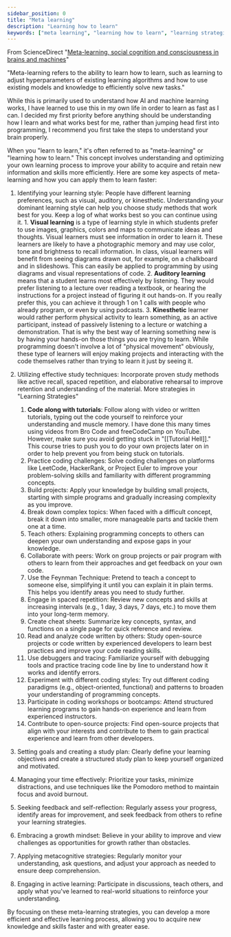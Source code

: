 ```yaml
---
sidebar_position: 0
title: "Meta learning"
description: "Learning how to learn"
keywords: ["meta learning", "learning how to learn", "learning strategies", "programming", "python"]
---
```


From ScienceDirect "[Meta-learning, social cognition and consciousness in brains and machines](https://www.sciencedirect.com/science/article/pii/S0893608021003956#:~:text=Meta%2Dlearning%20refers%20to%20the,to%20efficiently%20solve%20new%20tasks.)"

"Meta-learning refers to the ability to learn how to learn, such as learning to adjust hyperparameters of existing learning algorithms and how to use existing models and knowledge to efficiently solve new tasks."

While this is primarily used to understand how AI and machine learning works, I have learned to use this in my own life in order to learn as fast as I can. I decided my first priority before anything should be understanding how I learn and what works best for me, rather than jumping head first into programming, I recommend you first take the steps to understand your brain properly.

When you "learn to learn," it's often referred to as "meta-learning" or "learning how to learn." This concept involves understanding and optimizing your own learning process to improve your ability to acquire and retain new information and skills more efficiently. Here are some key aspects of meta-learning and how you can apply them to learn faster:

1. Identifying your learning style: People have different learning preferences, such as visual, auditory, or kinesthetic. Understanding your dominant learning style can help you choose study methods that work best for you. Keep a log of what works best so you can continue using it.	1. **Visual learning** is a type of learning style in which students prefer to use images, graphics, colors and maps to communicate ideas and thoughts. Visual learners must see information in order to learn it. These learners are likely to have a photographic memory and may use color, tone and brightness to recall information. In class, visual learners will benefit from seeing diagrams drawn out, for example, on a chalkboard and in slideshows. This can easily be applied to programming by using diagrams and visual representations of code.
	2. **Auditory learning** means that a student learns most effectively by listening. They would prefer listening to a lecture over reading a textbook, or hearing the instructions for a project instead of figuring it out hands-on. If you really prefer this, you can achieve it through 1 on 1 calls with people who already program, or even by using podcasts.
	3. **Kinesthetic** learner would rather perform physical activity to learn something, as an active participant, instead of passively listening to a lecture or watching a demonstration. That is why the best way of learning something new is by having your hands-on those things you are trying to learn. While programming doesn't involve a lot of "physical movement" obviously, these type of learners will enjoy making projects and interacting with the code themselves rather than trying to learn it just by seeing it.

3. Utilizing effective study techniques: Incorporate proven study methods like active recall, spaced repetition, and elaborative rehearsal to improve retention and understanding of the material. More strategies in "Learning Strategies"
	1. **Code along with tutorials**: Follow along with video or written tutorials, typing out the code yourself to reinforce your understanding and muscle memory. I have done this many times using videos from Bro Code and freeCodeCamp on YouTube. However, make sure you avoid getting stuck in "[[Tutorial Hell]]." This course tries to push you to do your own projects later on in order to help prevent you from being stuck on tutorials.
	2. Practice coding challenges: Solve coding challenges on platforms like LeetCode, HackerRank, or Project Euler to improve your problem-solving skills and familiarity with different programming concepts.
	3. Build projects: Apply your knowledge by building small projects, starting with simple programs and gradually increasing complexity as you improve.
	4. Break down complex topics: When faced with a difficult concept, break it down into smaller, more manageable parts and tackle them one at a time.
	5. Teach others: Explaining programming concepts to others can deepen your own understanding and expose gaps in your knowledge.
	6. Collaborate with peers: Work on group projects or pair program with others to learn from their approaches and get feedback on your own code.
	7. Use the Feynman Technique: Pretend to teach a concept to someone else, simplifying it until you can explain it in plain terms. This helps you identify areas you need to study further.
	8. Engage in spaced repetition: Review new concepts and skills at increasing intervals (e.g., 1 day, 3 days, 7 days, etc.) to move them into your long-term memory.
	9. Create cheat sheets: Summarize key concepts, syntax, and functions on a single page for quick reference and review.
	10. Read and analyze code written by others: Study open-source projects or code written by experienced developers to learn best practices and improve your code reading skills.
	11. Use debuggers and tracing: Familiarize yourself with debugging tools and practice tracing code line by line to understand how it works and identify errors.
	12. Experiment with different coding styles: Try out different coding paradigms (e.g., object-oriented, functional) and patterns to broaden your understanding of programming concepts.
	13. Participate in coding workshops or bootcamps: Attend structured learning programs to gain hands-on experience and learn from experienced instructors.
	14. Contribute to open-source projects: Find open-source projects that align with your interests and contribute to them to gain practical experience and learn from other developers.
5. Setting goals and creating a study plan: Clearly define your learning objectives and create a structured study plan to keep yourself organized and motivated.

6. Managing your time effectively: Prioritize your tasks, minimize distractions, and use techniques like the Pomodoro method to maintain focus and avoid burnout.

7. Seeking feedback and self-reflection: Regularly assess your progress, identify areas for improvement, and seek feedback from others to refine your learning strategies.

8. Embracing a growth mindset: Believe in your ability to improve and view challenges as opportunities for growth rather than obstacles.

9. Applying metacognitive strategies: Regularly monitor your understanding, ask questions, and adjust your approach as needed to ensure deep comprehension.

10. Engaging in active learning: Participate in discussions, teach others, and apply what you've learned to real-world situations to reinforce your understanding.

By focusing on these meta-learning strategies, you can develop a more efficient and effective learning process, allowing you to acquire new knowledge and skills faster and with greater ease.